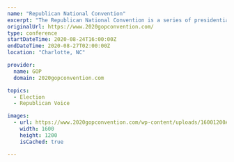 ```yaml
---
name: "Republican National Convention"
excerpt: "The Republican National Convention is a series of presidential nominating conventions held every four years since 1856 by the United States Republican Party. They are administered by the Republican National Committee. "
originalUrl: https://www.2020gopconvention.com/
type: conference
startDateTime: 2020-08-24T16:00:00Z
endDateTime: 2020-08-27T02:00:00Z
location: "Charlotte, NC"

provider:
  name: GOP
  domain: 2020gopconvention.com

topics:
  - Election
  - Republican Voice

images:
  - url: https://www.2020gopconvention.com/wp-content/uploads/16001200AZN.png
    width: 1600
    height: 1200
    isCached: true

---
```


